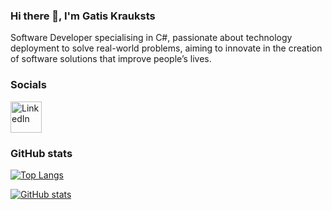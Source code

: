 ### Hi there 👋, I'm Gatis Krauksts
Software Developer specialising in C#, passionate about technology deployment to solve real-world problems, aiming to innovate in the creation of software solutions that improve people’s lives.

### Socials
<a href="https://www.linkedin.com/in/gatiskrauksts/">
    <img src="https://upload.wikimedia.org/wikipedia/commons/c/ca/LinkedIn_logo_initials.png" alt="LinkedIn" width="50" height="50"/>
</a>

### GitHub stats
[![Top Langs](https://github-readme-stats.vercel.app/api/top-langs/?username=GatisKr&hide=java,html,css&theme=radical)](https://github.com/anuraghazra/github-readme-stats)

[![GitHub stats](https://github-readme-stats.vercel.app/api?username=GatisKr&theme=radical)](https://github.com/anuraghazra/github-readme-stats)

<!--
**GatisKr/GatisKr** is a ✨ _special_ ✨ repository because its `README.md` (this file) appears on your GitHub profile.

Here are some ideas to get you started:

- 🔭 I’m currently working on ...
- 🌱 I’m currently learning ...
- 👯 I’m looking to collaborate on ...
- 🤔 I’m looking for help with ...
- 💬 Ask me about ...
- 📫 How to reach me: ...
- 😄 Pronouns: ...
- ⚡ Fun fact: ...
-->
